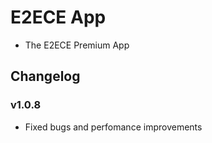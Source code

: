 # E2ECE App
* The E2ECE Premium App

## Changelog

### v1.0.8
* Fixed bugs and perfomance improvements